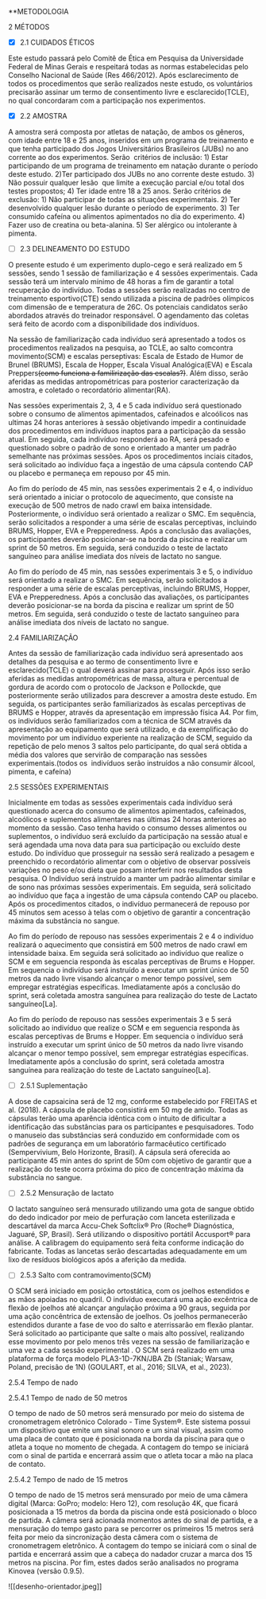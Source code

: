 **METODOLOGIA

2 MÉTODOS

- [x] 2.1 CUIDADOS ÉTICOS

Este estudo passará pelo Comitê de Ética em Pesquisa da Universidade Federal de Minas Gerais e respeitará todas as normas estabelecidas pelo Conselho Nacional de Saúde (Res 466/2012). Após esclarecimento de todos os procedimentos que serão realizados neste estudo, os voluntários precisarão assinar um termo de consentimento livre e esclarecido(TCLE), no qual concordaram com a participação nos experimentos.

- [x] 2.2 AMOSTRA

A amostra será composta por atletas de natação, de ambos os gêneros, com idade entre 18 e 25 anos, inseridos em um programa de treinamento e que tenha participado dos Jogos Universitários Brasileiros (JUBs) no ano corrente ao dos experimentos. Serão  critérios de inclusão: 1) Estar participando de um programa de treinamento em natação durante o período deste estudo. 2)Ter participado dos JUBs no ano corrente deste estudo. 3) Não possuir qualquer lesão  que limite a execução parcial e/ou total dos testes propostos; 4) Ter idade entre 18 a 25 anos. Serão critérios de exclusão: 1) Não participar de todas as situações experimentais. 2) Ter desenvolvido qualquer lesão durante o período de experimento. 3) Ter consumido cafeína ou alimentos apimentados no dia do experimento. 4) Fazer uso de creatina ou beta-alanina. 5) Ser alérgico ou intolerante à pimenta. 

- [ ] 2.3 DELINEAMENTO DO ESTUDO

O presente estudo é um experimento duplo-cego e será realizado em 5 sessões, sendo 1 sessão de familiarização e 4 sessões experimentais. Cada sessão terá um intervalo mínimo de 48 horas a fim de garantir a total recuperação do indivíduo. Todas a sessões serão realizadas no centro de treinamento esportivo(CTE) sendo utilizada a piscina de padrões olímpicos com dimensão de e temperatura de 26C. Os potenciais candidatos serão abordados através do treinador responsável. O agendamento das coletas será feito de acordo com a disponibilidade dos indivíduos. 

Na sessão de familiarização cada indivíduo será apresentado a todos os procedimentos realizados na pesquisa, ao TCLE, ao salto comcontra movimento(SCM) e escalas perseptivas: Escala de Estado de Humor de Brunel (BRUMS), Escala de Hopper, Escala Visual Analógica(EVA) e Escala Preppers~~(como funciona a familirização das escalas?)~~. Além disso, serão aferidas as medidas antropométricas para posterior caracterização da amostra, e coletado o recordatório alimentar(RA).

Nas sessões experimentais 2, 3, 4 e 5  cada indivíduo será questionado sobre o consumo de alimentos apimentados, cafeinados e alcoólicos nas ultimas 24 horas anteriores à sessão objetivando impedir a continuidade dos procedimentos em indivíduos inaptos para a participação da sessão atual. Em seguida, cada indivíduo  responderá ao RA, será pesado e questionado sobre o padrão de sono e orientado a manter um padrão semelhante nas próximas sessões. 
Apos os procedimentos inciais citados, será solicitado ao indivíduo faça a ingestão de uma cápsula contendo CAP ou placebo e permaneça em repouso por 45 min. 

Ao fim do período de 45 min, nas sessões experimentais 2 e 4, o indivíduo será orientado a iniciar o protocolo de aquecimento, que consiste na execução de 500 metros de nado crawl em baixa intensidade. Posteriormente, o indivíduo será orientado a realizar o SMC. Em sequência, serão solicitados a responder a uma série de escalas perceptivas, incluindo BRUMS, Hopper, EVA e Prepperedness. Após a conclusão das avaliações, os participantes deverão posicionar-se na borda da piscina e realizar um sprint de 50 metros. Em seguida, será conduzido o teste de lactato sanguíneo para análise imediata dos níveis de lactato no sangue.

Ao fim do período de 45 min, nas sessões experimentais 3 e 5,  o indivíduo será orientado a realizar o SMC. Em sequência, serão solicitados a responder a uma série de escalas perceptivas, incluindo BRUMS, Hopper, EVA e Prepperedness. Após a conclusão das avaliações, os participantes deverão posicionar-se na borda da piscina e realizar um sprint de 50 metros. Em seguida, será conduzido o teste de lactato sanguíneo para análise imediata dos níveis de lactato no sangue.

2.4 FAMILIARIZAÇÃO

Antes da sessão de familiarização cada indivíduo será apresentado aos detalhes da pesquisa e ao termo de consentimento livre e esclarecido(TCLE) o qual deverá assinar para prosseguir. Após isso serão  aferidas as medidas antropométricas de massa, altura e percentual de gordura de acordo com o protocolo de Jackson e Pollockde, que posteriormente serão utilizados para descrever a amostra deste estudo. Em seguida, os participantes serão familiarizados  às escalas perceptivas de BRUMS e Hopper, através da apresentação em impressão física A4. Por fim, os indivíduos serão familiarizados com a técnica de SCM através da apresentação ao equipamento que será utilizado, e da exemplificação do movimento por um indivíduo experiente na realização de SCM, seguido da repetição de pelo menos 3 saltos pelo participante, do qual será obtida a média dos valores que servirão de comparação nas sessões  experimentais.(todos os  indivíduos serão instruídos a não consumir álcool, pimenta, e cafeína) 



2.5 SESSÕES EXPERIMENTAIS

Inicialmente em todas as sessões experimentais cada indivíduo será questionado acerca do consumo de alimentos apimentados, cafeinados, alcoólicos e suplementos alimentares nas últimas 24 horas anteriores ao momento da sessão. Caso tenha havido o consumo desses alimentos ou suplementos, o indivíduo será excluído da participação na sessão atual e será agendada uma nova data para sua participação ou excluído deste estudo. Do indivíduo que prosseguir na sessão será realizado a pesagem e preenchido o recordatório alimentar com o objetivo de observar possíveis variações  no peso e/ou dieta que posam interferir nos resultados desta pesquisa. O Indivíduo será instruído a manter um padrão alimentar similar e de sono nas próximas sessões experimentais. Em seguida, será solicitado ao indivíduo que faça a ingestão de uma cápsula contendo CAP ou placebo. Após os procedimentos citados, o indivíduo permanecerá de repouso por 45 minutos sem acesso à telas com o objetivo de garantir a concentração máxima da substância no sangue. 

Ao fim do período de repouso nas sessões experimentais 2 e 4 o indivíduo realizará o aquecimento que consistirá em 500 metros de nado crawl em intensidade baixa. Em seguida será solicitado ao indivíduo que realize o SCM e em seguencia responda às escalas perceptivas de Brums e Hopper. Em sequencia o indivíduo será instruído a executar um sprint único de 50 metros da nado livre visando alcançar o menor tempo possível, sem empregar estratégias específicas. Imediatamente após a conclusão do sprint, será coletada amostra sanguínea para realização do teste de Lactato sanguíneo[La]. 

Ao fim do período de repouso nas sessões experimentais 3 e 5 será solicitado ao indivíduo que realize o SCM e em seguencia responda às escalas perceptivas de Brums e Hopper. Em sequencia o indivíduo será instruído a executar um sprint único de 50 metros da nado livre visando alcançar o menor tempo possível, sem empregar estratégias específicas. Imediatamente após a conclusão do sprint, será coletada amostra sanguínea para realização do teste de Lactato sanguíneo[La]. 
  

- [ ] 2.5.1 Suplementação

A dose de capsaicina será de 12 mg, conforme estabelecido por FREITAS et al. (2018). A cápsula de placebo consistirá em 50 mg de amido. Todas as cápsulas terão uma aparência idêntica com o intuito de dificultar a identificação das substâncias para os participantes e pesquisadores. Todo o manuseio das substâncias será conduzido em conformidade com os padrões de segurança em um laboratório farmacêutico certificado (Sempervivium, Belo Horizonte, Brasil). A cápsula será oferecida ao participante 45 min antes do sprint de 50m com objetivo de garantir que a realização do teste ocorra próxima do pico de concentração máxima da substância no sangue. 

  

- [ ] 2.5.2 Mensuração de lactato

O lactato sanguíneo será mensurado utilizando uma gota de sangue obtido do dedo indicador por meio de perfuração com lanceta esterilizada e descartável da marca Accu-Chek Softclix® Pro (Roche® Diagnóstica, Jaguaré, SP, Brasil). Será utilizando o dispositivo portátil Accusport® para análise. A calibragem do equipamento será feita conforme indicação do fabricante. Todas as lancetas serão descartadas adequadamente em um lixo de resíduos biológicos após a aferição da medida.

  

- [ ] 2.5.3 Salto com contramovimento(SCM)

O SCM será iniciado em posição ortostática, com os joelhos estendidos e as mãos apoiadas no quadril. O indivíduo executará uma ação excêntrica de flexão de joelhos até alcançar angulação próxima a 90 graus, seguida por uma ação concêntrica de extensão de joelhos. Os joelhos permanecerão estendidos durante a fase de voo do salto e aterrissarão em flexão plantar. Será solicitado ao participante que salte o mais alto possível, realizando esse movimento por pelo menos três vezes na sessão de familiarização e uma vez a cada sessão experimental . O SCM será realizado em uma plataforma de força modelo PLA3-1D-7KN/JBA Zb (Staniak; Warsaw, Poland, precisão de 1N) (GOULART, et al., 2016; SILVA, et al., 2023).

2.5.4 Tempo de nado

2.5.4.1 Tempo de nado de 50 metros

O tempo de nado de 50 metros será mensurado por meio do sistema de cronometragem eletrônico Colorado - Time System®. Este sistema possui um dispositivo que emite um sinal sonoro e um sinal visual, assim como uma placa de contato que é posicionada na borda da piscina para que o atleta a toque no momento de chegada. A contagem do tempo se iniciará com o sinal de partida e encerrará assim que o atleta tocar a mão na placa de contato.

2.5.4.2 Tempo de nado de 15 metros

O tempo de nado de 15 metros será mensurado por meio de uma câmera digital (Marca: GoPro; modelo: Hero 12), com resolução 4K, que ficará posicionada a 15 metros da borda da piscina onde está posicionado o bloco de partida. A câmera será acionada momentos antes do sinal de partida, e a mensuração do tempo gasto para se percorrer os primeiros 15 metros será feita por meio da sincronização desta câmera com o sistema de cronometragem eletrônico. A contagem do tempo se iniciará com o sinal de partida e encerrará assim que a cabeça do nadador cruzar a marca dos 15 metros na piscina. Por fim, estes dados serão analisados no programa Kinovea (versão 0.9.5).


![[desenho-orientador.jpeg]]